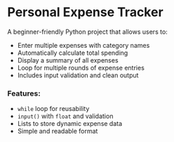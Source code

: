 # Personal Expense Tracker

A beginner-friendly Python project that allows users to:

- Enter multiple expenses with category names
- Automatically calculate total spending
- Display a summary of all expenses
- Loop for multiple rounds of expense entries
- Includes input validation and clean output

### Features:
- `while` loop for reusability
- `input()` with `float` and validation
- Lists to store dynamic expense data
- Simple and readable format
